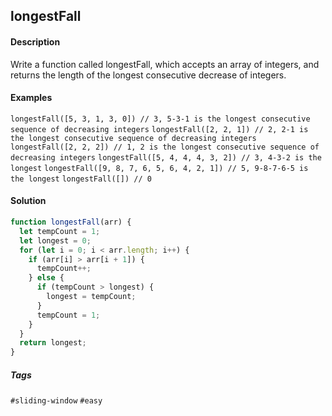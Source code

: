 ## longestFall

#### Description

Write a function called longestFall, which accepts an array of integers, and returns the length of the longest consecutive decrease of integers.

#### Examples

`longestFall([5, 3, 1, 3, 0]) // 3, 5-3-1 is the longest consecutive sequence of decreasing integers`
`longestFall([2, 2, 1]) // 2, 2-1 is the longest consecutive sequence of decreasing integers`
`longestFall([2, 2, 2]) // 1, 2 is the longest consecutive sequence of decreasing integers`
`longestFall([5, 4, 4, 4, 3, 2]) // 3, 4-3-2 is the longest`
`longestFall([9, 8, 7, 6, 5, 6, 4, 2, 1]) // 5, 9-8-7-6-5 is the longest`
`longestFall([]) // 0`

#### Solution

```js
function longestFall(arr) {
  let tempCount = 1;
  let longest = 0;
  for (let i = 0; i < arr.length; i++) {
    if (arr[i] > arr[i + 1]) {
      tempCount++;
    } else {
      if (tempCount > longest) {
        longest = tempCount;
      }
      tempCount = 1;
    }
  }
  return longest;
}
```

##### Tags

`#sliding-window` `#easy`
